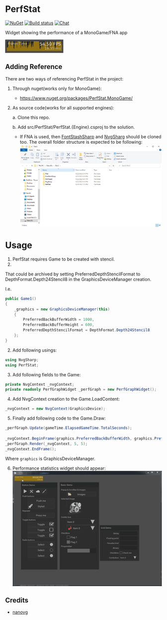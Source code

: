 # PerfStat
[![NuGet](https://img.shields.io/nuget/v/PerfStat.MonoGame.svg)](https://www.nuget.org/packages/PerfStat.MonoGame/) [![Build status](https://ci.appveyor.com/api/projects/status/r4cd8vcao5i84xo7?svg=true)](https://ci.appveyor.com/project/RomanShapiro/PerfStat)
[![Chat](https://img.shields.io/discord/628186029488340992.svg)](https://discord.gg/ZeHxhCY)

Widget showing the performance of a MonoGame/FNA app

![](/images/perfwidget.png)

## Adding Reference
There are two ways of referencing PerfStat in the project:
1. Through nuget(works only for MonoGame): 
    * https://www.nuget.org/packages/PerfStat.MonoGame/
2. As source code(works for all supported engines):
    
    a. Clone this repo.
    
    b. Add src/PerfStat/PerfStat.{Engine}.csproj to the solution.

      * If FNA is used, then [FontStashSharp](https://github.com/FontStashSharp/FontStashSharp) and [NvgSharg](https://github.com/rds1983/NvgSharp) should be cloned too. The overall folder structure is expected to be following: ![](images/FolderStructure.png)


# Usage
1. PerfStat requires Game to be created with stencil.
2. 
That could be archived by setting PreferredDepthStencilFormat to DepthFormat.Depth24Stencil8 in the GraphicsDeviceManager creation.

I.e.
```c#
public Game1()
{
	_graphics = new GraphicsDeviceManager(this)
	{
		PreferredBackBufferWidth = 1000,
		PreferredBackBufferHeight = 600,
		PreferredDepthStencilFormat = DepthFormat.Depth24Stencil8
	};
}
```

2. Add following usings:
  ```c#
  using NvgSharp;
  using PerfStat;
  ```
  
3. Add following fields to the Game:
  ```c#
  private NvgContext _nvgContext;
  private readonly PerfGraphWidget _perfGraph = new PerfGraphWidget();
  ```
  
4. Add NvgContext creation to the Game.LoadContent:
  ```c#
  _nvgContext = new NvgContext(GraphicsDevice);
  ```
  
5. Finally add following code to the Game.Draw:
  ```c#
  _perfGraph.Update(gameTime.ElapsedGameTime.TotalSeconds);

  _nvgContext.BeginFrame(graphics.PreferredBackBufferWidth, graphics.PreferredBackBufferHeight, 1.0f);
  _perfGraph.Render(_nvgContext, 5, 5);
  _nvgContext.EndFrame();
  ```  
  Where `graphics` is GraphicsDeviceManager.

6. Performance statistics widget should appear:
![](/images/perfstat.gif)

## Credits
* [nanovg](https://github.com/memononen/nanovg)
